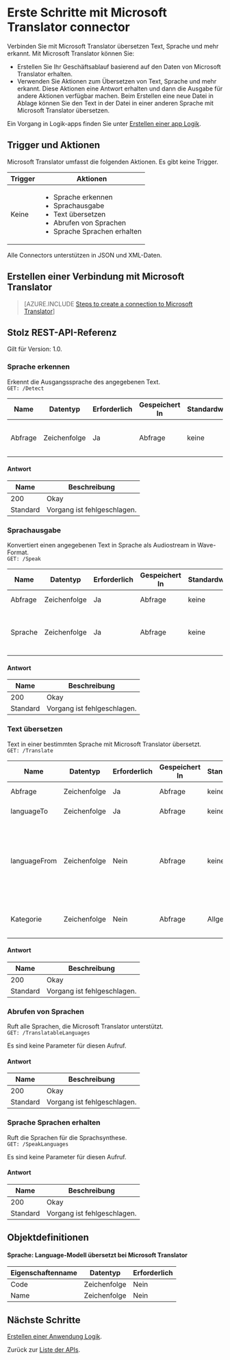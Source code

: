 <properties
    pageTitle="Microsoft Translator Logik Apps hinzufügen | Microsoft Azure"
    description="Übersicht über Microsoft Translator Connector mit REST-API"
    services=""
    suite=""
    documentationCenter="" 
    authors="MandiOhlinger"
    manager="erikre"
    editor=""
    tags="connectors"/>

<tags
   ms.service="multiple"
   ms.devlang="na"
   ms.topic="article"
   ms.tgt_pltfrm="na"
   ms.workload="na" 
   ms.date="08/18/2016"
   ms.author="mandia"/>

# <a name="get-started-with-the-microsoft-translator-connector"></a>Erste Schritte mit Microsoft Translator connector
Verbinden Sie mit Microsoft Translator übersetzen Text, Sprache und mehr erkannt. Mit Microsoft Translator können Sie: 

- Erstellen Sie Ihr Geschäftsablauf basierend auf den Daten von Microsoft Translator erhalten. 
- Verwenden Sie Aktionen zum Übersetzen von Text, Sprache und mehr erkannt. Diese Aktionen eine Antwort erhalten und dann die Ausgabe für andere Aktionen verfügbar machen. Beim Erstellen eine neue Datei in Ablage können Sie den Text in der Datei in einer anderen Sprache mit Microsoft Translator übersetzen.

Ein Vorgang in Logik-apps finden Sie unter [Erstellen einer app Logik](../app-service-logic/app-service-logic-create-a-logic-app.md).

## <a name="triggers-and-actions"></a>Trigger und Aktionen
Microsoft Translator umfasst die folgenden Aktionen. Es gibt keine Trigger.

Trigger | Aktionen
--- | ---
Keine | <ul><li>Sprache erkennen</li><li>Sprachausgabe</li><li>Text übersetzen</li><li>Abrufen von Sprachen</li><li>Sprache Sprachen erhalten</li></ul>

Alle Connectors unterstützen in JSON und XML-Daten.


## <a name="create-a-connection-to-microsoft-translator"></a>Erstellen einer Verbindung mit Microsoft Translator

>[AZURE.INCLUDE [Steps to create a connection to Microsoft Translator](../../includes/connectors-create-api-microsofttranslator.md)]


## <a name="swagger-rest-api-reference"></a>Stolz REST-API-Referenz
Gilt für Version: 1.0.

### <a name="detect-language"></a>Sprache erkennen    
Erkennt die Ausgangssprache des angegebenen Text.  
```GET: /Detect```

| Name| Datentyp|Erforderlich|Gespeichert In|Standardwert|Beschreibung|
| ---|---|---|---|---|---|
|Abfrage|Zeichenfolge|Ja|Abfrage|keine |Text, dessen Sprache identifiziert werden|

#### <a name="response"></a>Antwort
|Name|Beschreibung|
|---|---|
|200|Okay|
|Standard|Vorgang ist fehlgeschlagen.|


### <a name="text-to-speech"></a>Sprachausgabe    
Konvertiert einen angegebenen Text in Sprache als Audiostream in Wave-Format.  
```GET: /Speak```

| Name| Datentyp|Erforderlich|Gespeichert In|Standardwert|Beschreibung|
| ---|---|---|---|---|---|
|Abfrage|Zeichenfolge|Ja|Abfrage|keine |Text konvertieren|
|Sprache|Zeichenfolge|Ja|Abfrage|keine |Sprachcode Sprache generiert (Beispiel: "En-us)|

#### <a name="response"></a>Antwort
|Name|Beschreibung|
|---|---|
|200|Okay|
|Standard|Vorgang ist fehlgeschlagen.|


### <a name="translate-text"></a>Text übersetzen    
Text in einer bestimmten Sprache mit Microsoft Translator übersetzt.  
```GET: /Translate```

| Name| Datentyp|Erforderlich|Gespeichert In|Standardwert|Beschreibung|
| ---|---|---|---|---|---|
|Abfrage|Zeichenfolge|Ja|Abfrage|keine |Zu übersetzender Text|
|languageTo|Zeichenfolge|Ja|Abfrage| keine|Zielsprache Code (Beispiel: "fr")|
|languageFrom|Zeichenfolge|Nein|Abfrage|keine |Ausgangssprache; Wenn nicht angegeben, versucht Microsoft Translator automatisch erkennen. (Beispiel: En)|
|Kategorie|Zeichenfolge|Nein|Abfrage|Allgemein |Übersetzung Kategorie (Standard: "Allgemein")|

#### <a name="response"></a>Antwort
|Name|Beschreibung|
|---|---|
|200|Okay|
|Standard|Vorgang ist fehlgeschlagen.|


### <a name="get-languages"></a>Abrufen von Sprachen    
Ruft alle Sprachen, die Microsoft Translator unterstützt.  
```GET: /TranslatableLanguages```

Es sind keine Parameter für diesen Aufruf. 

#### <a name="response"></a>Antwort
|Name|Beschreibung|
|---|---|
|200|Okay|
|Standard|Vorgang ist fehlgeschlagen.|


### <a name="get-speech-languages"></a>Sprache Sprachen erhalten    
Ruft die Sprachen für die Sprachsynthese.  
```GET: /SpeakLanguages``` 

Es sind keine Parameter für diesen Aufruf.

#### <a name="response"></a>Antwort
|Name|Beschreibung|
|---|---|
|200|Okay|
|Standard|Vorgang ist fehlgeschlagen.|

## <a name="object-definitions"></a>Objektdefinitionen

#### <a name="language-language-model-for-microsoft-translator-translatable-languages"></a>Sprache: Language-Modell übersetzt bei Microsoft Translator

|Eigenschaftenname | Datentyp | Erforderlich|
|---|---|---|
|Code|Zeichenfolge|Nein|
|Name|Zeichenfolge|Nein|


## <a name="next-steps"></a>Nächste Schritte

[Erstellen einer Anwendung Logik](../app-service-logic/app-service-logic-create-a-logic-app.md).

Zurück zur [Liste der APIs](apis-list.md).


<!--References-->
[5]: https://datamarket.azure.com/developer/applications/
[6]: ./media/connectors-create-api-microsofttranslator/register-your-application.png

